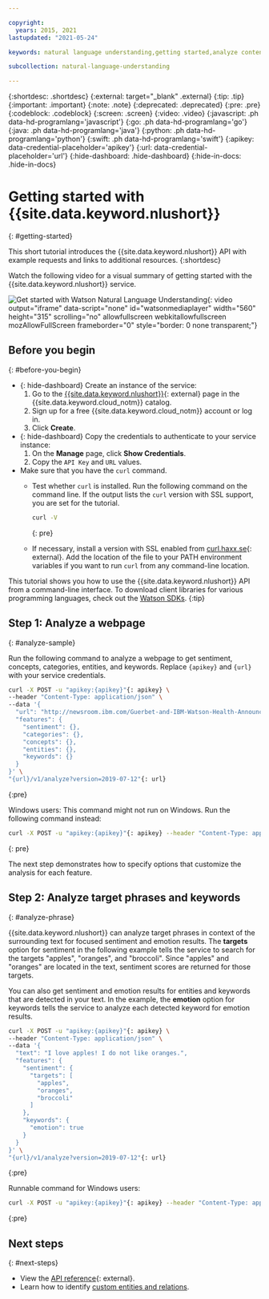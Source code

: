```yaml
---

copyright:
  years: 2015, 2021
lastupdated: "2021-05-24"

keywords: natural language understanding,getting started,analyze content,analyze text,text analysis

subcollection: natural-language-understanding

---
```


{:shortdesc: .shortdesc}
{:external: target="_blank" .external}
{:tip: .tip}
{:important: .important}
{:note: .note}
{:deprecated: .deprecated}
{:pre: .pre}
{:codeblock: .codeblock}
{:screen: .screen}
{:video: .video}
{:javascript: .ph data-hd-programlang='javascript'}
{:go: .ph data-hd-programlang='go'}
{:java: .ph data-hd-programlang='java'}
{:python: .ph data-hd-programlang='python'}
{:swift: .ph data-hd-programlang='swift'}
{:apikey: data-credential-placeholder='apikey'}
{:url: data-credential-placeholder='url'}
{:hide-dashboard: .hide-dashboard}
{:hide-in-docs: .hide-in-docs}

# Getting started with {{site.data.keyword.nlushort}}
{: #getting-started}

This short tutorial introduces the {{site.data.keyword.nlushort}} API with example requests and links to additional resources.
{:shortdesc}

Watch the following video for a visual summary of getting started with the {{site.data.keyword.nlushort}} service.

![Get started with Watson Natural Language Understanding](https://video.ibm.com/embed/channel/23952663/video/NLU-get-started){: video output="iframe" data-script="none" id="watsonmediaplayer" width="560" height="315" scrolling="no" allowfullscreen webkitallowfullscreen mozAllowFullScreen frameborder="0" style="border: 0 none transparent;"}

## Before you begin
{: #before-you-begin}

- {: hide-dashboard} Create an instance of the service:
    1.  Go to the [{{site.data.keyword.nlushort}}](https://{DomainName}/catalog/natural-language-understanding){: external} page in the {{site.data.keyword.cloud_notm}} catalog.
    1.  Sign up for a free {{site.data.keyword.cloud_notm}} account or log in.
    1.  Click **Create**.
- {: hide-dashboard} Copy the credentials to authenticate to your service instance:
    1.  On the **Manage** page, click **Show Credentials**.
    1.  Copy the `API Key` and `URL` values.
- Make sure that you have the `curl` command.
    - Test whether `curl` is installed. Run the following command on the command line. If the output lists the `curl` version with SSL support, you are set for the tutorial.

        ```sh
        curl -V
        ```
        {: pre}

    - If necessary, install a version with SSL enabled from [curl.haxx.se](https://curl.haxx.se/){: external}. Add the location of the file to your PATH environment variables if you want to run `curl` from any command-line location.

This tutorial shows you how to use the {{site.data.keyword.nlushort}} API from a command-line interface. To download client libraries for various programming languages, check out the [Watson SDKs](/docs/natural-language-understanding?topic=watson-using-sdks#using-sdks).
{:tip}

## Step 1: Analyze a webpage
{: #analyze-sample}

Run the following command to analyze a webpage to get sentiment, concepts, categories, entities, and keywords. <span class="hide-dashboard">Replace `{apikey}` and `{url}` with your service credentials.</span>

```sh
curl -X POST -u "apikey:{apikey}"{: apikey} \
--header "Content-Type: application/json" \
--data '{
  "url": "http://newsroom.ibm.com/Guerbet-and-IBM-Watson-Health-Announce-Strategic-Partnership-for-Artificial-Intelligence-in-Medical-Imaging-Liver",
  "features": {
    "sentiment": {},
    "categories": {},
    "concepts": {},
    "entities": {},
    "keywords": {}
  }
}' \
"{url}/v1/analyze?version=2019-07-12"{: url}
```
{:pre}

Windows users: This command might not run on Windows. Run the following command instead:

```sh
curl -X POST -u "apikey:{apikey}"{: apikey} --header "Content-Type: application/json" --data "{\"url\":\"http://newsroom.ibm.com/Guerbet-and-IBM-Watson-Health-Announce-Strategic-Partnership-for-Artificial-Intelligence-in-Medical-Imaging-Liver\",\"features\":{\"sentiment\":{},\"categories\":{},\"concepts\":{},\"entities\":{},\"keywords\":{}}}" "{url}/v1/analyze?version=2019-07-12"{: url}
```
{: pre}

The next step demonstrates how to specify options that customize the analysis for each feature.

## Step 2: Analyze target phrases and keywords
{: #analyze-phrase}

{{site.data.keyword.nlushort}} can analyze target phrases in context of the surrounding text for focused sentiment and emotion results. The **targets** option for sentiment in the following example tells the service to search for the targets "apples", "oranges", and "broccoli". Since "apples" and "oranges" are located in the text, sentiment scores are returned for those targets.

You can also get sentiment and emotion results for entities and keywords that are detected in your text. In the example, the **emotion** option for keywords tells the service to analyze each detected keyword for emotion results.

```sh
curl -X POST -u "apikey:{apikey}"{: apikey} \
--header "Content-Type: application/json" \
--data '{
  "text": "I love apples! I do not like oranges.",
  "features": {
    "sentiment": {
      "targets": [
        "apples",
        "oranges",
        "broccoli"
      ]
    },
    "keywords": {
      "emotion": true
    }
  }
}' \
"{url}/v1/analyze?version=2019-07-12"{: url}
```
{:pre}

Runnable command for Windows users:

```sh
curl -X POST -u "apikey:{apikey}"{: apikey} --header "Content-Type: application/json" --data "{\"text\":\"I love apples! I do not like oranges.\",\"features\":{\"sentiment\":{\"targets\":[\"apples\",\"oranges\",\"broccoli\"]},\"keywords\":{\"emotion\":true}}}" "{url}/v1/analyze?version=2019-07-12"{: url}
```
{:pre}

## Next steps
{: #next-steps}

- View the [API reference](https://{DomainName}/apidocs/natural-language-understanding){: external}.
- Learn how to identify [custom entities and relations](/docs/natural-language-understanding?topic=natural-language-understanding-customizing).
